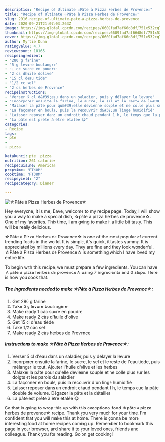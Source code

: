 ```yaml
---
description: "Recipe of Ultimate ☆Pâte à Pizza Herbes de Provence☆"
title: "Recipe of Ultimate ☆Pâte à Pizza Herbes de Provence☆"
slug: 2916-recipe-of-ultimate-pate-a-pizza-herbes-de-provence
date: 2020-09-21T21:07:03.263Z
image: https://img-global.cpcdn.com/recipes/6609fad7af66d8df/751x532cq70/☆pate-a-pizza-herbes-de-provence☆-photo-principale-de-la-recette.jpg
thumbnail: https://img-global.cpcdn.com/recipes/6609fad7af66d8df/751x532cq70/☆pate-a-pizza-herbes-de-provence☆-photo-principale-de-la-recette.jpg
cover: https://img-global.cpcdn.com/recipes/6609fad7af66d8df/751x532cq70/☆pate-a-pizza-herbes-de-provence☆-photo-principale-de-la-recette.jpg
author: Myrtie Dunn
ratingvalue: 4.7
reviewcount: 18165
recipeingredient:
- "280 g farine"
- "5 g levure boulangre"
- "1 cc sucre en poudre"
- "2 cs dhuile dolive"
- "15 cl deau tide"
- "1/2 cc sel"
- "2 cs herbes de Provence"
recipeinstructions:
- "Verser 5 cl d&#39;eau dans un saladier, puis y délayer la levure"
- "Incorporer ensuite la farine, le sucre, le sel et le reste de l&#39;eau tiède, puis mélanger le tout. Ajouter l&#39;huile d&#39;olive et les herbes"
- "Malaxer la pâte pour qu&#39;elle devienne souple et ne colle plus sur les doigts et les parois du saladier"
- "La façonner en boule, puis la recouvrir d&#39;un linge humidifié"
- "Laisser reposer dans un endroit chaud pendant 1 h, le temps que la pâte double de volume. Dégazer la pâte et la détailler"
- "La pâte est prête à être étalée 😋"
categories:
- Recipe
tags:
- pte
- 
- pizza

katakunci: pte  pizza 
nutrition: 261 calories
recipecuisine: American
preptime: "PT40M"
cooktime: "PT38M"
recipeyield: "2"
recipecategory: Dinner

---
```



![☆Pâte à Pizza Herbes de Provence☆](https://img-global.cpcdn.com/recipes/6609fad7af66d8df/751x532cq70/☆pate-a-pizza-herbes-de-provence☆-photo-principale-de-la-recette.jpg)

Hey everyone, it is me, Dave, welcome to my recipe page. Today, I will show you a way to make a special dish, ☆pâte à pizza herbes de provence☆. One of my favorites. This time, I am going to make it a little bit tasty. This will be really delicious.

☆Pâte à Pizza Herbes de Provence☆ is one of the most popular of current trending foods in the world. It is simple, it's quick, it tastes yummy. It is appreciated by millions every day. They are fine and they look wonderful. ☆Pâte à Pizza Herbes de Provence☆ is something which I have loved my entire life.




To begin with this recipe, we must prepare a few ingredients. You can have ☆pâte à pizza herbes de provence☆ using 7 ingredients and 6 steps. Here is how you cook that.

<!--inarticleads1-->

##### The ingredients needed to make ☆Pâte à Pizza Herbes de Provence☆:

1. Get 280 g farine
1. Take 5 g levure boulangère
1. Make ready 1 càc sucre en poudre
1. Make ready 2 càs d&#39;huile d&#39;olive
1. Get 15 cl d&#39;eau tiède
1. Take 1/2 càc sel
1. Make ready 2 càs herbes de Provence




<!--inarticleads2-->

##### Instructions to make ☆Pâte à Pizza Herbes de Provence☆:

1. Verser 5 cl d&#39;eau dans un saladier, puis y délayer la levure
1. Incorporer ensuite la farine, le sucre, le sel et le reste de l&#39;eau tiède, puis mélanger le tout. Ajouter l&#39;huile d&#39;olive et les herbes
1. Malaxer la pâte pour qu&#39;elle devienne souple et ne colle plus sur les doigts et les parois du saladier
1. La façonner en boule, puis la recouvrir d&#39;un linge humidifié
1. Laisser reposer dans un endroit chaud pendant 1 h, le temps que la pâte double de volume. Dégazer la pâte et la détailler
1. La pâte est prête à être étalée 😋




So that is going to wrap this up with this exceptional food ☆pâte à pizza herbes de provence☆ recipe. Thank you very much for your time. I'm confident that you will make this at home. There is gonna be more interesting food at home recipes coming up. Remember to bookmark this page in your browser, and share it to your loved ones, friends and colleague. Thank you for reading. Go on get cooking!
